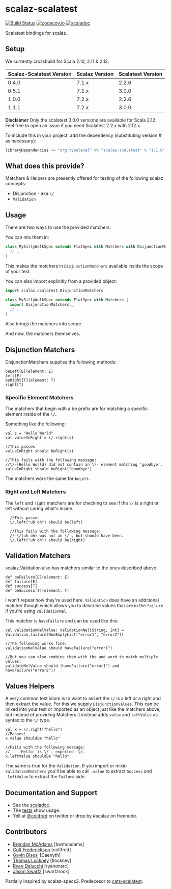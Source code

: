scalaz-scalatest
================

[![Build Status](https://travis-ci.org/typelevel/scalaz-scalatest.svg?branch=master)](https://travis-ci.org/typelevel/scalaz-scalatest)
[![codecov.io](https://codecov.io/github/typelevel/scalaz-scalatest/coverage.svg?branch=master)](https://codecov.io/github/typelevel/scalaz-scalatest?branch=master)
[![scaladoc](https://javadoc-badge.appspot.com/org.typelevel/scalaz-scalatest_2.11.svg?label=scaladoc)](https://javadoc-badge.appspot.com/org.typelevel/scalaz-scalatest_2.11)

Scalatest bindings for scalaz.

## Setup

We currently crossbuild for Scala 2.10, 2.11 & 2.12.

|Scalaz-Scalatest Version | Scalaz Version  | Scalatest Version |
|-------------------------| --------------  | ----------------- |
| 0.4.0                   | 7.1.x           | 2.2.6             |
| 0.5.1                   | 7.1.x           | 3.0.0             |
| 1.0.0                   | 7.2.x           | 2.2.6             |
| 1.1.1                   | 7.2.x           | 3.0.0             |

**Disclaimer** Only the scalatest 3.0.0 versions are available for Scala 2.12. Feel free to open an issue if you need Scalatest 2.2.x with 2.12.x.

To include this in your project, add the dependency (substituting version # as necessary):

```sbt
libraryDependencies += "org.typelevel" %% "scalaz-scalatest" % "1.1.0" % "test"
```

## What does this provide?

Matchers & Helpers are presently offered for testing of the following scalaz concepts:
* Disjunction - aka `\/` 
* `Validation`

## Usage

There are two ways to use the provided matchers:

You can mix them in:

```scala
class MySillyWalkSpec extends FlatSpec with Matchers with DisjunctionMatchers { 
  // ...
} 
```
This makes the matchers in `DisjunctionMatchers` available inside the scope of your test. 


You can also import explicitly from a provided object:

```scala
import scalaz.scalatest.DisjunctionMatchers

class MySillyWalkSpec extends FlatSpec with Matchers { 
  import DisjunctionMatchers._
  // ...
}

```

Also brings the matchers into scope.

And now, the matchers themselves.

## Disjunction Matchers

DisjunctionMatchers supplies the following methods:

```
beLeft[E](element: E)
left[E]
beRight[T](element: T)
right[T]
```

### Specific Element Matchers

The matchers that begin with a be prefix are for matching a specific element inside of the `\/`.

Something like the following:

```
val s = "Hello World"
val valueInRight = \/.right(s)

//This passes
valueInRight should beRight(s)

//This fails with the following message:
//\/-(Hello World) did not contain an \/- element matching 'goodbye'.
valueInRight should beRight("goodbye")
```

The matchers work the same for `beLeft`.

### Right and Left Matchers

The `left` and `right` matchers are for checking to see if the `\/` is a right or left without caring what's inside.

```
  //This passes
  \/.left("uh oh") should be(left)
  
  //This fails with the following message:
  //-\/(uh oh) was not an \/-, but should have been.
  \/.left("uh oh") should be(right)
```

## Validation Matchers

scalaz.Validation also has matchers similar to the ones described above.

```
def beFailure[E](element: E)
def failure[E]
def success[T]
def beSuccess[T](element: T)
```

I won't repeat how they're used here. `Validation` does have an additional matcher though which allows
you to describe values that are in the `Failure` if you're using `ValidationNel`.

This matcher is `haveFailure` and can be used like this:

```
val validationNelValue: ValidationNel[String, Int] = Validation.failure(NonEmptyList("error1", "error2"))

//The following works fine:
validationNelValue should haveFailure("error1")

//But you can also combine them with the and word to match multiple values:
validateNelValue should (haveFailure("error1") and haveFailure("error2"))
```


## Values Helpers

A very common test idiom is to want to assert the `\/` is a left or a right and then extract the value. For this
we supply `DisjunctionValues`. This can be mixed into your test or imported as an object just like the matchers above, but 
instead of providing Matchers it instead adds `value` and `leftValue` as syntax to the `\/` type.

```
val x = \/.right("hello")
//Passes!
x.value shouldBe "hello" 

//Fails with the following message:
//    'Hello' is \/-, expected -\/.
x.leftValue shouldBe "hello" 
```

The same is true for the `Validation`. If you import or mixin `ValidationMatchers` you'll be able to call `.value` to extract
`Success` and `.leftValue` to extract the `Failure` side.

## Documentation and Support
* See the [scaladoc](https://javadoc-badge.appspot.com/org.typelevel/scalaz-scalatest_2.11).
* The [tests](https://github.com/typelevel/scalaz-scalatest/tree/master/src/test/scala) show usage.
* Yell at [@coltfred](https://twitter.com/coltfred) on twitter or drop by #scalaz on freenode.


## Contributors

* [Brendan McAdams](http://github.com/bwmcadams) [bwmcadams]
* [Colt Frederickson](http://github.com/coltfred) [coltfred]
* [Gavin Bisesi](http://github.com/Daenyth) [Daenyth]
* [Thomas Lockney](http://github.com/tlockney) [tlockney]
* [Ryan Delucchi](http://github.com/ryanonsrc) [ryanonsrc]
* [Jason Swartz](http://github.com/swartzrock) [swartzrock]


Partially inspired by scalaz-specs2. Predecesor to [cats-scalatest](https://github.com/IronCoreLabs/cats-scalatest).
